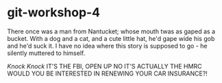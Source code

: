 # git-workshop-4

There once was a man from Nantucket; whose mouth twas as gaped as a bucket. With a dog and a cat, and a cute little hat, he'd gape wide his gob and he'd suck it. I have no idea where this story is supposed to go - he silently muttered to himself. 

*Knock Knock*
IT'S THE FBI, OPEN UP
NO IT'S ACTUALLY THE HMRC
WOULD YOU BE INTERESTED IN RENEWING YOUR CAR INSURANCE?!